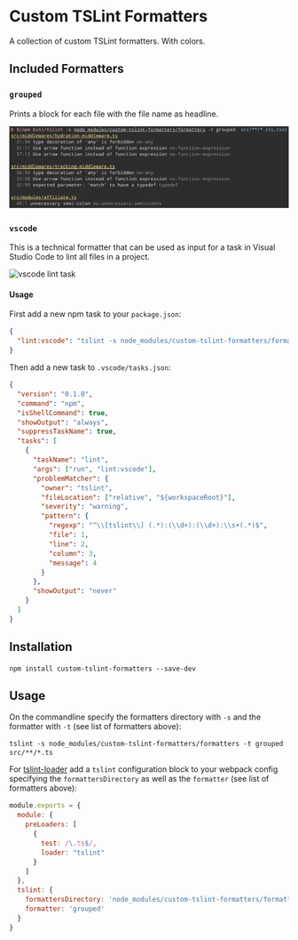 Custom TSLint Formatters
========================

A collection of custom TSLint formatters. With colors.

Included Formatters
-------------------

### `grouped`

Prints a block for each file with the file name as headline.

![custom tslint formatter grouped](docs/screenshots/grouped.png)

### `vscode`

This is a technical formatter that can be used as input for a task in Visual Studio Code to lint all files in a project.

![vscode lint task](https://cloud.githubusercontent.com/assets/761683/16345792/16a2595a-3a44-11e6-9e54-023f7d7e5611.gif)

#### Usage

First add a new npm task to your `package.json`:

```json
{
  "lint:vscode": "tslint -s node_modules/custom-tslint-formatters/formatters -t vscode 'src/**/*.+(ts|tsx)'"
}
```

Then add a new task to `.vscode/tasks.json`:

```json
{
  "version": "0.1.0",
  "command": "npm",
  "isShellCommand": true,
  "showOutput": "always",
  "suppressTaskName": true,
  "tasks": [
    {
      "taskName": "lint",
      "args": ["run", "lint:vscode"],
      "problemMatcher": {
        "owner": "tslint",
        "fileLocation": ["relative", "${workspaceRoot}"],
        "severity": "warning",
        "pattern": {
          "regexp": "^\\[tslint\\] (.*):(\\d+):(\\d+):\\s+(.*)$",
          "file": 1,
          "line": 2,
          "column": 3,
          "message": 4
        }
      },
      "showOutput": "never"
    }
  ]
}
```

Installation
------------

```
npm install custom-tslint-formatters --save-dev
```

Usage
-----

On the commandline specify the formatters directory with `-s` and the formatter with `-t` (see list of formatters above):
```
tslint -s node_modules/custom-tslint-formatters/formatters -t grouped src/**/*.ts
```

For [tslint-loader][] add a `tslint` configuration block to your webpack config specifying the `formattersDirectory` as well as the `formatter` (see list of formatters above):
```javascript
module.exports = {
  module: {
    preLoaders: [
      {
        test: /\.ts$/,
        loader: "tslint"
      }
    ]
  },
  tslint: {
    formattersDirectory: 'node_modules/custom-tslint-formatters/formatters',
    formatter: 'grouped'
  }
}
```

[tslint-loader]: https://github.com/wbuchwalter/tslint-loader
